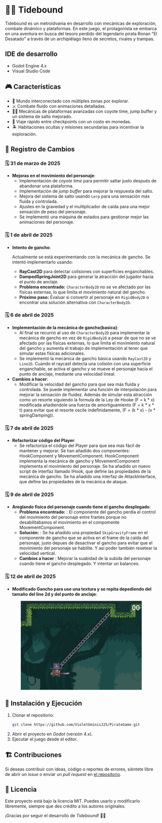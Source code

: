 # 🏴‍☠️ Tidebound

Tidebound es un metroidvania en desarrollo con mecánicas de exploración, combate dinámico y plataformas. En este juego, el protagonista se embarca en una aventura en busca del tesoro perdido del legendario pirata Ronan "El Desatado" a través de un archipiélago lleno de secretos, rivales y trampas.

## IDE de desarrollo
  - Godot Engine 4.x
  - Visual Studio Code

## 🎮 Características

- 🌊 Mundo interconectado con múltiples zonas por explorar.
- ⚔️ Combate fluido con animaciones detalladas.
- 🏃‍♂️ Mecánicas de plataformas avanzadas con coyote time, jump buffer y un sistema de salto mejorado.
- 🔄 Viaje rápido entre checkpoints con un costo en monedas.
- 🏝️ Habitaciones ocultas y misiones secundarias para incentivar la exploración.

## 📜 Registro de Cambios

### 🗓️ 31 de marzo de 2025

- **Mejoras en el movimiento del personaje**:
  - Implementación de *coyote time* para permitir saltar justo después de abandonar una plataforma.
  - Implementación de *jump buffer* para mejorar la respuesta del salto.
  - Mejora del sistema de salto usando `Lerp` para una sensación más fluida y controlada.
  - Ajustes en la gravedad y el multiplicador de caída para una mejor sensación de peso del personaje.
  - Se implementó una máquina de estados para gestionar mejor las animaciones del personaje.
  
### 🗓️ 1 de abril de 2025

- **Intento de gancho**:
  
  Actualmente se está experimentando con la mecánica de gancho. Se intentó implementarlo usando:
  - **RayCast2D** para detectar colisiones con superficies enganchables.
  - **DampedSpringJoint2D** para generar la atracción del jugador hacia el punto de anclaje.
  - **Problema encontrado:** `CharacterBody2D` no se ve afectado por las físicas externas, lo que limita el movimiento natural del gancho.
  - **Próximo paso:** Evaluar si convertir al personaje en `RigidBody2D` o encontrar una solución alternativa con `CharacterBody2D`.

### 🗓️ 6 de abril de 2025

- **Implementación de la mecánica de gancho(basica)**:
  - Al final se recurrió al uso de `CharacterBody2D` para implementar la mecánica de gancho en vez de `RigidBody2D` a pesar de que no se ve afectado por las físicas externas, lo que limita el movimiento natural del gancho y aumenta el trabajo de implementación al tener que simular estas físicas adicionales.
  - Se implementó la mecánica de gancho básica usando `RayCast2D` y `Line2D`. Cuando el raycast detecta una colisión con una superficie enganchable, se activa el gancho y se mueve el personaje hacia el punto de anclaje, mediante una velocidad lineal.
- **Cambios a hacer**:
  - Modificar la velocidad del gancho para que sea más fluida y controlada. Se puede implementar una función de interpolación para mejorar la sensación de fluidez. Además de simular esta atracción como un resorte siguiendo la formula de la Ley de Hooke (F = k * x) modificada añadiendole una fuerza de amortiguamiento (F = k * x * t) para evitar que el resorte oscile indefinidamente, (F = (k * x) - (v * springDamping)).

### 🗓️ 7 de abril de 2025

- **Refactorizar código del Player**:
  - Se refactoriza el código del Player para que sea mas fácil de mantener y mejorar. Se han añadido dos componentes: HookComponent y MovementComponent. HookComponent implementa la mecánica de gancho y MovementComponent implementa el movimiento del personaje. Se ha añadido un nuevo script de interfaz llamado IHook, que define las propiedades de la mecánica de gancho. Se ha añadido una interfaz de AttackInterface, que define las propiedades de la mecánica de ataque.

### 🗓️ 9 de abril de 2025

- **Areglando fisica del personaje cuando tiene el gancho desplegado**:
  - **Problema encontrado:** : El componente del gancho perdia el control del movimiento del personaje entre frames porque no desabilitabamos el movimiento en el compomente MovementComponent.
  - **Solución:** : Se ha añadido una propiedad `SkipGravityFrame` en el componente de gancho que se activa en el frame de la caída del personaje, justo depues de desactivar el gancho para evitar que el movimiento del personaje se habilite. Y así poder también resetear la velocidad vertical.
  - **Cambios a hacer** : Mejorar la suabidad de la subida del personaje cuando tiene el gancho desplegado. Y intentar un balanceo.

### 🗓️ 12 de abril de 2025

- **Modificado Gancho para use una textura y se repita depediendo del tamaño del line 2d y del punto de anclaje**:
<!-- ![image](imgs/gancho.png) -->
<p align="center">
  <img src="imgs/gancho.png" width="400"/>
</p>

## 🚀 Instalación y Ejecución

1. Clonar el repositorio:
   ```bash
   git clone https://github.com/VioletGminisJ25/PirateGame.git
   ```
2. Abrir el proyecto en *Godot* (versión 4.x).
3. Ejecutar el juego desde el editor.

## 🏗️ Contribuciones

Si deseas contribuir con ideas, código o reportes de errores, siéntete libre de abrir un *issue* o enviar un *pull request* en [el repositorio](https://github.com/VioletGminisJ25/PirateGame).

## 📜 Licencia

Este proyecto está bajo la licencia MIT. Puedes usarlo y modificarlo libremente, siempre que des crédito a los autores originales.

¡Gracias por seguir el desarrollo de *Tidebound*! 🏴‍☠️

